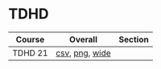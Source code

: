 # TDHD

| Course | Overall | Section |
| ------ | ------- | ------- |
| TDHD 21 | [csv](https://github.com/UCSD-Historical-Enrollment-Data/2023Fall/blob/main/overall/TDHD%2021.csv), [png](https://raw.githubusercontent.com/UCSD-Historical-Enrollment-Data/2023Fall/main/plot_overall/TDHD%2021.png), [wide](https://raw.githubusercontent.com/UCSD-Historical-Enrollment-Data/2023Fall/main/plot_overall_wide/TDHD%2021.png) |  |
